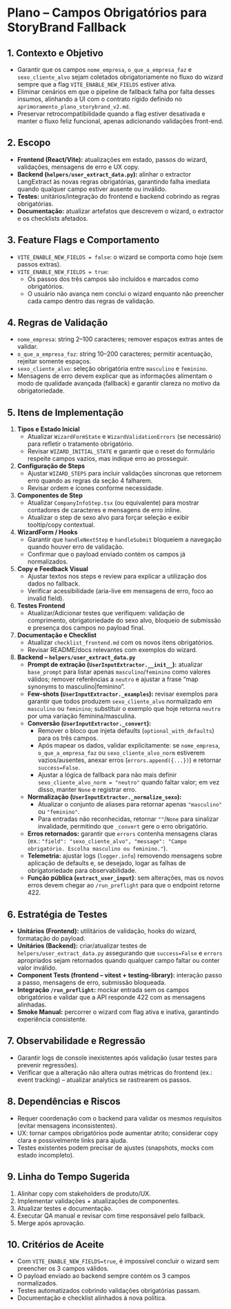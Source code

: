 # Plano – Campos Obrigatórios para StoryBrand Fallback

## 1. Contexto e Objetivo
- Garantir que os campos `nome_empresa`, `o_que_a_empresa_faz` e `sexo_cliente_alvo` sejam coletados obrigatoriamente no fluxo do wizard sempre que a flag `VITE_ENABLE_NEW_FIELDS` estiver ativa.
- Eliminar cenários em que o pipeline de fallback falha por falta desses insumos, alinhando a UI com o contrato rígido definido no `aprimoramento_plano_storybrand_v2.md`.
- Preservar retrocompatibilidade quando a flag estiver desativada e manter o fluxo feliz funcional, apenas adicionando validações front-end.

## 2. Escopo
- **Frontend (React/Vite):** atualizações em estado, passos do wizard, validações, mensagens de erro e UX copy.
- **Backend (`helpers/user_extract_data.py`):** alinhar o extractor LangExtract às novas regras obrigatórias, garantindo falha imediata quando qualquer campo estiver ausente ou inválido.
- **Testes:** unitários/integração do frontend e backend cobrindo as regras obrigatórias.
- **Documentação:** atualizar artefatos que descrevem o wizard, o extractor e os checklists afetados.

## 3. Feature Flags e Comportamento
- `VITE_ENABLE_NEW_FIELDS = false`: o wizard se comporta como hoje (sem passos extras).
- `VITE_ENABLE_NEW_FIELDS = true`: 
  - Os passos dos três campos são incluídos e marcados como obrigatórios.
  - O usuário não avança nem conclui o wizard enquanto não preencher cada campo dentro das regras de validação.

## 4. Regras de Validação
- `nome_empresa`: string 2–100 caracteres; remover espaços extras antes de validar.
- `o_que_a_empresa_faz`: string 10–200 caracteres; permitir acentuação, rejeitar somente espaços.
- `sexo_cliente_alvo`: seleção obrigatória entre `masculino` e `feminino`.
- Mensagens de erro devem explicar que as informações alimentam o modo de qualidade avançada (fallback) e garantir clareza no motivo da obrigatoriedade.

## 5. Itens de Implementação
1. **Tipos e Estado Inicial**
   - Atualizar `WizardFormState` e `WizardValidationErrors` (se necessário) para refletir o tratamento obrigatório.
   - Revisar `WIZARD_INITIAL_STATE` e garantir que o reset do formulário respeite campos vazios, mas indique erro ao prosseguir.
2. **Configuração de Steps**
   - Ajustar `WIZARD_STEPS` para incluir validações síncronas que retornem erro quando as regras da seção 4 falharem.
   - Revisar ordem e ícones conforme necessidade.
3. **Componentes de Step**
   - Atualizar `CompanyInfoStep.tsx` (ou equivalente) para mostrar contadores de caracteres e mensagens de erro inline.
   - Atualizar o step de sexo alvo para forçar seleção e exibir tooltip/copy contextual.
4. **WizardForm / Hooks**
   - Garantir que `handleNextStep` e `handleSubmit` bloqueiem a navegação quando houver erro de validação.
   - Confirmar que o payload enviado contém os campos já normalizados.
5. **Copy e Feedback Visual**
   - Ajustar textos nos steps e review para explicar a utilização dos dados no fallback.
   - Verificar acessibilidade (aria-live em mensagens de erro, foco ao invalid field).
6. **Testes Frontend**
   - Atualizar/Adicionar testes que verifiquem: validação de comprimento, obrigatoriedade do sexo alvo, bloqueio de submissão e presença dos campos no payload final.
7. **Documentação e Checklist**
   - Atualizar `checklist_frontend.md` com os novos itens obrigatórios.
   - Revisar README/docs relevantes com exemplos do wizard.
8. **Backend – `helpers/user_extract_data.py`**
   - **Prompt de extração (`UserInputExtractor.__init__`):** atualizar `base_prompt` para listar apenas `masculino`/`feminino` como valores válidos; remover referências a `neutro` e ajustar a frase “map synonyms to masculino|feminino”.
   - **Few-shots (`UserInputExtractor._examples`):** revisar exemplos para garantir que todos produzem `sexo_cliente_alvo` normalizado em `masculino` ou `feminino`; substituir o exemplo que hoje retorna `neutro` por uma variação feminina/masculina.
   - **Conversão (`UserInputExtractor._convert`):**
     - Remover o bloco que injeta defaults (`optional_with_defaults`) para os três campos.
     - Após mapear os dados, validar explicitamente: se `nome_empresa`, `o_que_a_empresa_faz` ou `sexo_cliente_alvo_norm` estiverem vazios/ausentes, anexar erros (`errors.append({...})`) e retornar `success=False`.
     - Ajustar a lógica de fallback para não mais definir `sexo_cliente_alvo_norm = "neutro"` quando faltar valor; em vez disso, manter `None` e registrar erro.
   - **Normalização (`UserInputExtractor._normalize_sexo`):**
     - Atualizar o conjunto de aliases para retornar apenas `"masculino"` ou `"feminino"`.
     - Para entradas não reconhecidas, retornar `""`/`None` para sinalizar invalidade, permitindo que `_convert` gere o erro obrigatório.
   - **Erros retornados:** garantir que `errors` contenha mensagens claras (ex.: `"field": "sexo_cliente_alvo", "message": "Campo obrigatório. Escolha masculino ou feminino."`).
   - **Telemetria:** ajustar logs (`logger.info`) removendo mensagens sobre aplicação de defaults e, se desejado, logar as falhas de obrigatoriedade para observabilidade.
   - **Função pública (`extract_user_input`)**: sem alterações, mas os novos erros devem chegar ao `/run_preflight` para que o endpoint retorne 422.

## 6. Estratégia de Testes
- **Unitários (Frontend):** utilitários de validação, hooks do wizard, formatação do payload.
- **Unitários (Backend):** criar/atualizar testes de `helpers/user_extract_data.py` assegurando que `success=False` e `errors` apropriados sejam retornados quando qualquer campo faltar ou conter valor inválido.
- **Component Tests (frontend – vitest + testing-library):** interação passo a passo, mensagens de erro, submissão bloqueada.
- **Integração `/run_preflight`:** mockar entrada sem os campos obrigatórios e validar que a API responde 422 com as mensagens alinhadas.
- **Smoke Manual:** percorrer o wizard com flag ativa e inativa, garantindo experiência consistente.

## 7. Observabilidade e Regressão
- Garantir logs de console inexistentes após validação (usar testes para prevenir regressões).
- Verificar que a alteração não altera outras métricas do frontend (ex.: event tracking) – atualizar analytics se rastrearem os passos.

## 8. Dependências e Riscos
- Requer coordenação com o backend para validar os mesmos requisitos (evitar mensagens inconsistentes).
- UX: tornar campos obrigatórios pode aumentar atrito; considerar copy clara e possivelmente links para ajuda.
- Testes existentes podem precisar de ajustes (snapshots, mocks com estado incompleto).

## 9. Linha do Tempo Sugerida
1. Alinhar copy com stakeholders de produto/UX.
2. Implementar validações + atualizações de componentes.
3. Atualizar testes e documentação.
4. Executar QA manual e revisar com time responsável pelo fallback.
5. Merge após aprovação.

## 10. Critérios de Aceite
- Com `VITE_ENABLE_NEW_FIELDS=true`, é impossível concluir o wizard sem preencher os 3 campos válidos.
- O payload enviado ao backend sempre contém os 3 campos normalizados.
- Testes automatizados cobrindo validações obrigatórias passam.
- Documentação e checklist alinhados à nova política.
